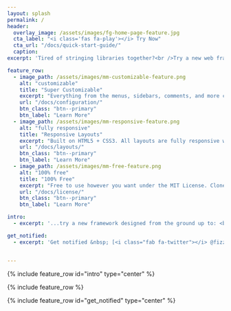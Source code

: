```yaml
---
layout: splash
permalink: /
header:
  overlay_image: /assets/images/fg-home-page-feature.jpg
  cta_label: "<i class='fas fa-play'></i> Try Now"
  cta_url: "/docs/quick-start-guide/"
  caption:
excerpt: 'Tired of stringing libraries together?<br />Try a new web framework to do complex things, easily.<br /> <small><a href="https://github.com/mmistakes/minimal-mistakes/releases/tag/4.10.1">Watch/read the intro⚡</a></small><br /> {::nomarkdown}<small><a href="https://github.com/mmistakes/minimal-mistakes/releases/tag/4.10.1">Follow on github <i class="fab fa-github" aria-hidden="true"></i></a></small>{:/nomarkdown}'

feature_row:
  - image_path: /assets/images/mm-customizable-feature.png
    alt: "customizable"
    title: "Super Customizable"
    excerpt: "Everything from the menus, sidebars, comments, and more can be configured or set with YAML Front Matter."
    url: "/docs/configuration/"
    btn_class: "btn--primary"
    btn_label: "Learn More"
  - image_path: /assets/images/mm-responsive-feature.png
    alt: "fully responsive"
    title: "Responsive Layouts"
    excerpt: "Built on HTML5 + CSS3. All layouts are fully responsive with helpers to augment your content."
    url: "/docs/layouts/"
    btn_class: "btn--primary"
    btn_label: "Learn More"
  - image_path: /assets/images/mm-free-feature.png
    alt: "100% free"
    title: "100% Free"
    excerpt: "Free to use however you want under the MIT License. Clone it, fork it, customize it, whatever!"
    url: "/docs/license/"
    btn_class: "btn--primary"
    btn_label: "Learn More"

intro:
  - excerpt: '...try a new framework designed from the ground up to: <br />✨ make dashboards and visualise data (plots, maps, ...) <br />✨ author, organise and navigate documents <br />✨ insert dynamic calculations anywhere, via simple drag & drop <br />✨ make custom utilities visually (no coding required) <br />✨ use internal development tools to customise anything, as it runs<br />✨ do all of the above, concurrently'

get_notified:
  - excerpt: 'Get notified &nbsp; [<i class="fab fa-twitter"></i> @fizzygum](https://twitter.com/fizzygum){: .btn .btn--twitter}'


---
```


{% include feature_row id="intro" type="center" %}

{% include feature_row %}

{% include feature_row id="get_notified" type="center" %}
